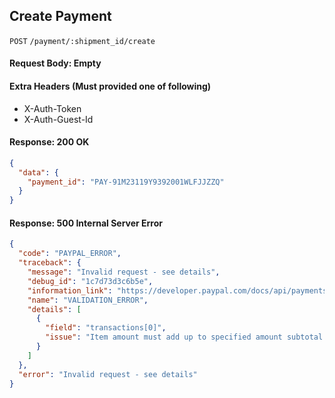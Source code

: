 ## Create Payment

`POST` `/payment/:shipment_id/create`

#### Request Body: Empty

#### Extra Headers (Must provided one of following)

* X-Auth-Token
* X-Auth-Guest-Id

#### Response: 200 OK

```json
{
  "data": {
    "payment_id": "PAY-91M23119Y9392001WLFJJZZQ"
  }
}
```


#### Response: 500 Internal Server Error

```json
{
  "code": "PAYPAL_ERROR",
  "traceback": {
    "message": "Invalid request - see details",
    "debug_id": "1c7d73d3c6b5e",
    "information_link": "https://developer.paypal.com/docs/api/payments/#errors",
    "name": "VALIDATION_ERROR",
    "details": [
      {
        "field": "transactions[0]",
        "issue": "Item amount must add up to specified amount subtotal (or total if amount details not specified)"
      }
    ]
  },
  "error": "Invalid request - see details"
}
```
